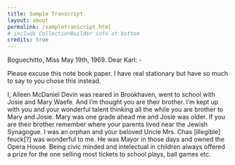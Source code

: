 ```yaml
---
title: Sample Transcript
layout: about
permalink: /sampletranscript.html
# include CollectionBuilder info at bottom
credits: true
---
```


Boguechitto, Miss
May 19th, 1969.
Dear Karl: -

Please excuse this note book paper. I have real stationary but have so much to say to you chose this instead.

I, Aileen McDaniel Devin was reared in Brookhaven, went to school with Josie and Mary Waefe. And I’m thought you are their brother. I’m kept up with you and your wonderful talent thinking all the while you are brother to Mary and Josie. Mary was one grade ahead me and Josie was older. If you are their brother remember where your parents lived near the Jewish Synagogue. I was an orphan and your beloved Uncle Mrs. Chas [illegible] feuck[?] was wonderful to me. He was Mayor in those days and owned the Opera House. Being civic minded and intelectual in children always offered a prize for the one selling most tickets to school plays, ball games etc.
	